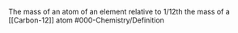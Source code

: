 The mass of an atom of an element relative to 1/12th the mass of a [[Carbon-12]] atom
#000-Chemistry/Definition